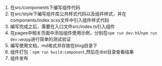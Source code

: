 
1. 在src/components下编写组件代码
2. 在src/style下编写组件库公共样式代码以及组件样式，并在components/index.scss文件中引入组件样式代码
3. 编写完成之后，需要在入口文件src/index.ts引入组件
4. 在pages中相关页面中添加组件使用示例，分别在`npm run dev:h5`/`npm run dev:weapp`进行简单的测试验证
5. 编写使用文档，md格式并存放在blog目录下 
6. 组件打包：`npm run build:component`,然后在dist目录查看结果
7. 组件发布
